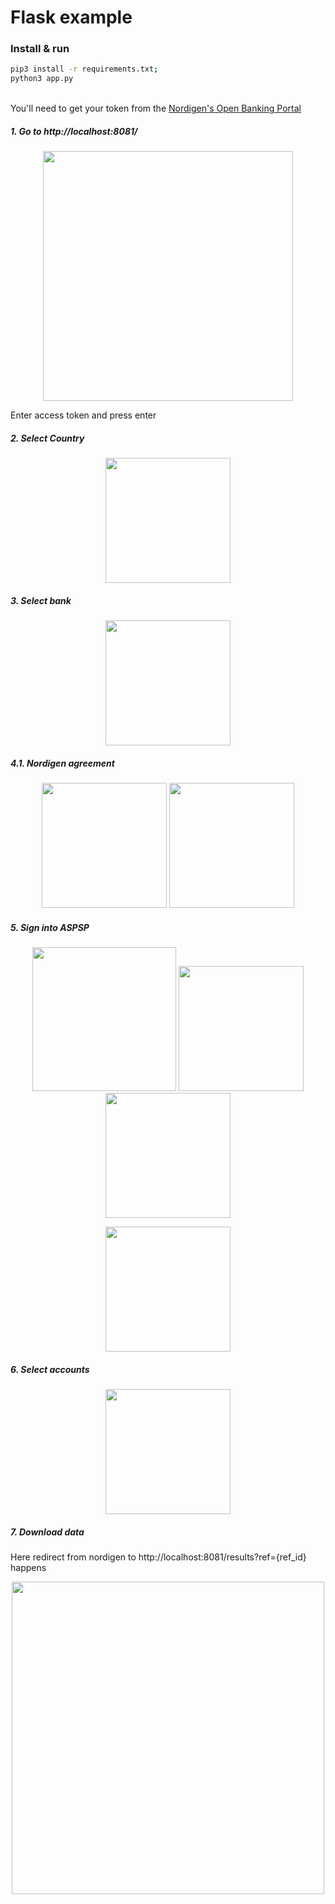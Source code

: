 # Flask example
### Install & run

```bash
pip3 install -r requirements.txt;
python3 app.py
```

\
You'll need to get your token from the [Nordigen's Open Banking Portal](https://ob.nordigen.com/login/)


##### 1. Go to http://localhost:8081/
<!-- ![acc token](../../../docs/resources/_media/f_1_token.png?raw=true "Title") -->
<p align="center">
    <img align="center" src="../../../docs/resources/_media/f_1_token.png" width="400" />
</p>
Enter access token and press enter



##### 2. Select Country
<!-- ![acc token](../../../docs/resources/_media/f_2_select_country.png?raw=true "Title") -->
<p align="center">
    <img align="center" src="../../../docs/resources/_media/f_2_select_country.png" width="200" />
</p>

##### 3. Select bank
<!-- ![acc token](../../../docs/resources/_media/f_3_select_aspsp.png?raw=true "Title") -->
<p align="center">
    <img align="center" src="../../../docs/resources/_media/f_3_select_aspsp.png" width="200" />
</p>

##### 4.1. Nordigen agreement
<p align="center">
  <img src="../../../docs/resources/_media/f_4_ng_agreement.jpg" width="200" />
  <img src="../../../docs/resources/_media/f_4.1_ng_redirect.png" width="200" /> 
</p>

##### 5. Sign into ASPSP
<p align="center">
  <img src="../../../docs/resources/_media/f_5_aspsps_signin.png" width="230" />
  <img src="../../../docs/resources/_media/f_5.1_aspsps_signin.jpg" width="200" /> 
  <img src="../../../docs/resources/_media/f_5.2_aspsps_signin.jpg" width="200" /> 
</p>

<p align="center">
  <img src="../../../docs/resources/_media/f_5.3_aspsp_auth.jpg" width="200" /> 
</p>

##### 6. Select accounts
<p align="center">
  <img src="../../../docs/resources/_media/f_6_aspsp_accs.jpg" width="200" />
</p>

##### 7. Download data
Here redirect from nordigen to http://localhost:8081/results?ref={ref_id} happens
<p align="center">
  <img src="../../../docs/resources/_media/f_7_accc_data.png" width="500" />
</p>
